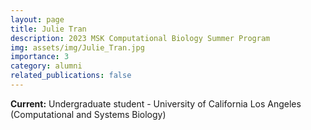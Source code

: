 ```yaml
---
layout: page
title: Julie Tran
description: 2023 MSK Computational Biology Summer Program
img: assets/img/Julie_Tran.jpg
importance: 3
category: alumni
related_publications: false
---
```


**Current:** Undergraduate student - University of California Los Angeles (Computational and Systems Biology)
